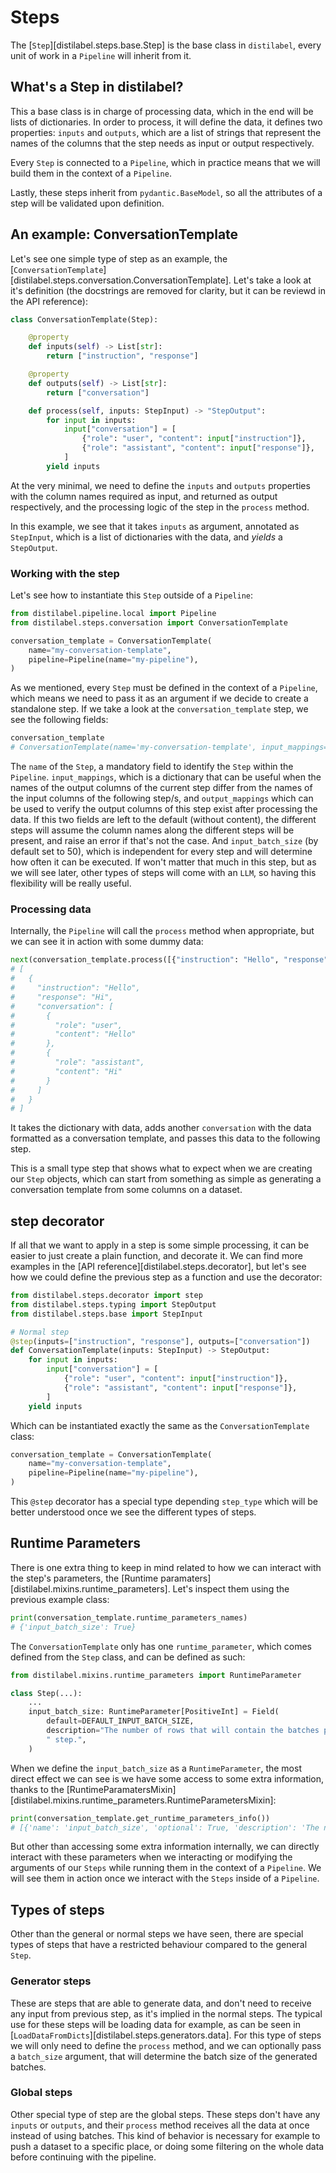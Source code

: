# Steps

The [`Step`][distilabel.steps.base.Step] is the base class in `distilabel`, every unit of work in a `Pipeline` will inherit from it.

## What's a Step in distilabel?

This a base class is in charge of processing data, which in the end will be lists of dictionaries. In order to process, it will define the data, it defines two properties: `inputs` and `outputs`, which are a list of strings that represent the names of the columns that the step needs as input or output respectively.

Every `Step` is connected to a `Pipeline`, which in practice means that we will build them in the context of a `Pipeline`.

Lastly, these steps inherit from `pydantic.BaseModel`, so all the attributes of a step will be validated upon definition.

## An example: ConversationTemplate

Let's see one simple type of step as an example, the [`ConversationTemplate`][distilabel.steps.conversation.ConversationTemplate]. Let's take a look at it's definition (the docstrings are removed for clarity, but it can be reviewd in the API reference):

```python
class ConversationTemplate(Step):

    @property
    def inputs(self) -> List[str]:
        return ["instruction", "response"]

    @property
    def outputs(self) -> List[str]:
        return ["conversation"]

    def process(self, inputs: StepInput) -> "StepOutput":
        for input in inputs:
            input["conversation"] = [
                {"role": "user", "content": input["instruction"]},
                {"role": "assistant", "content": input["response"]},
            ]
        yield inputs
```

At the very minimal, we need to define the `inputs` and `outputs` properties with the column names required as input, and returned as output respectively, and the processing logic of the step in the `process` method.

In this example, we see that it takes `inputs` as argument, annotated as `StepInput`, which is a list of dictionaries with the data, and *yields* a `StepOutput`.

### Working with the step

Let's see how to instantiate this `Step` outside of a `Pipeline`:

```python
from distilabel.pipeline.local import Pipeline
from distilabel.steps.conversation import ConversationTemplate

conversation_template = ConversationTemplate(
    name="my-conversation-template",
    pipeline=Pipeline(name="my-pipeline"),
)
```

As we mentioned, every `Step` must be defined in the context of a `Pipeline`, which means we need to pass it as an argument if we decide to create a standalone step. If we take a look at the `conversation_template` step, we see the following fields:

```python
conversation_template
# ConversationTemplate(name='my-conversation-template', input_mappings={}, output_mappings={}, input_batch_size=50)
```

The `name` of the `Step`, a mandatory field to identify the `Step` within the `Pipeline`. `input_mappings`, which is a dictionary that can be useful when the names of the output columns of the current step differ from the names of the input columns of the following step/s, and `output_mappings` which can be used to verify the output columns of this step exist after processing the data. If this two fields are left to the default (without content), the different steps will assume the column names along the different steps will be present, and raise an error if that's not the case. And `input_batch_size` (by default set to 50), which is independent for every step and will determine how often it can be executed. If won't matter that much in this step, but as we will see later, other types of steps will come with an `LLM`, so having this flexibility will be really useful.

### Processing data

Internally, the `Pipeline` will call the `process` method when appropriate, but we can see it in action with some dummy data:

```python
next(conversation_template.process([{"instruction": "Hello", "response": "Hi"}]))
# [
#   {
#     "instruction": "Hello",
#     "response": "Hi",
#     "conversation": [
#       {
#         "role": "user",
#         "content": "Hello"
#       },
#       {
#         "role": "assistant",
#         "content": "Hi"
#       }
#     ]
#   }
# ]
```

It takes the dictionary with data, adds another `conversation` with the data formatted as a conversation template, and passes this data to the following step.

This is a small type step that shows what to expect when we are creating our `Step` objects, which can start from something as simple as generating a conversation template from some columns on a dataset.

## step decorator

If all that we want to apply in a step is some simple processing, it can be easier to just create a plain function, and decorate it. We can find more examples in the [API reference][distilabel.steps.decorator], but let's see how we could define the previous step as a function and use the decorator:

```python
from distilabel.steps.decorator import step
from distilabel.steps.typing import StepOutput
from distilabel.steps.base import StepInput

# Normal step
@step(inputs=["instruction", "response"], outputs=["conversation"])
def ConversationTemplate(inputs: StepInput) -> StepOutput:
    for input in inputs:
        input["conversation"] = [
            {"role": "user", "content": input["instruction"]},
            {"role": "assistant", "content": input["response"]},
        ]
    yield inputs
```

Which can be instantiated exactly the same as the `ConversationTemplate` class:

```python
conversation_template = ConversationTemplate(
    name="my-conversation-template",
    pipeline=Pipeline(name="my-pipeline"),
)
```

This `@step` decorator has a special type depending `step_type` which will be better understood once we see the different types of steps.

## Runtime Parameters

There is one extra thing to keep in mind related to how we can interact with the step's parameters, the [Runtime paramaters][distilabel.mixins.runtime_parameters]. Let's inspect them using the previous example class:

```python
print(conversation_template.runtime_parameters_names)
# {'input_batch_size': True}
```

The `ConversationTemplate` only has one `runtime_parameter`, which comes defined from the `Step` class, and can be defined as such:

```python
from distilabel.mixins.runtime_parameters import RuntimeParameter

class Step(...):
    ...
    input_batch_size: RuntimeParameter[PositiveInt] = Field(
        default=DEFAULT_INPUT_BATCH_SIZE,
        description="The number of rows that will contain the batches processed by the"
        " step.",
    )
```

When we define the `input_batch_size` as a `RuntimeParameter`, the most direct effect we can see is we have some access to some extra information, thanks to the [RuntimeParamatersMixin][distilabel.mixins.runtime_parameters.RuntimeParametersMixin]:

```python
print(conversation_template.get_runtime_parameters_info())
# [{'name': 'input_batch_size', 'optional': True, 'description': 'The number of rows that will contain the batches processed by the step.'}]
```

But other than accessing some extra information internally, we can directly interact with these parameters when we interacting or modifying the arguments of our `Steps` while running them in the context of a `Pipeline`. We will see them in action once we interact with the `Steps` inside of a `Pipeline`.

## Types of steps

Other than the general or normal steps we have seen, there are special types of steps that have a restricted behaviour compared to the general `Step`.

### Generator steps

These are steps that are able to generate data, and don't need to receive any input from previous step, as it's implied in the normal steps. The typical use for these steps will be loading data for example, as can be seen in [`LoadDataFromDicts`][distilabel.steps.generators.data]. For this type of steps we will only need to define the `process` method, and we can optionally pass a `batch_size` argument, that will determine the batch size of the generated batches.

### Global steps

Other special type of step are the global steps. These steps don't have any `inputs` or `outputs`, and their `process` method receives all the data at once instead of using batches. This kind of behavior is necessary for example to push a dataset to a specific place, or doing some filtering on the whole data before continuing with the pipeline.
